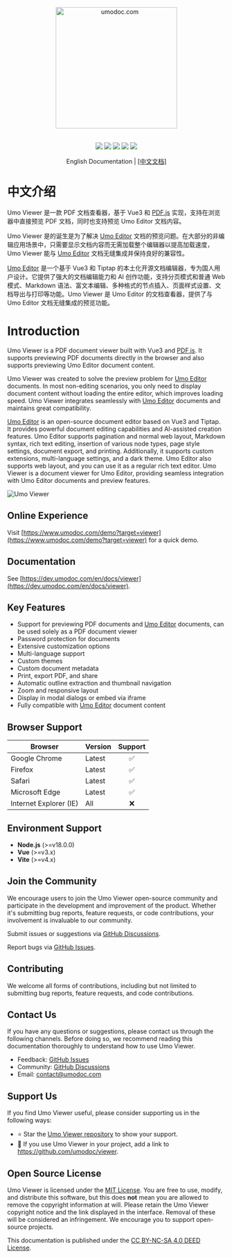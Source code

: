 <p style="text-align: center; margin: 2rem 0;">
<a href="https://www.umodoc.com" target="_blank"><img src="https://unpkg.com/@umoteam/editor-external@latest/static/logo.svg" alt="umodoc.com" width="280" /></a>
</p>

<p style="text-align: center;">
<a href="https://github.com/umodoc/viewer/blob/main/LICENSE" target="_blank"><img src="https://img.shields.io/npm/l/@umoteam/viewer" /></a>
<a href="https://www.npmjs.com/package/@umoteam/viewer" target="_blank"><img src="https://img.shields.io/npm/v/@umoteam/viewer" /></a>
<a href="https://www.npmjs.com/package/@umoteam/viewer" target="_blank"><img src="https://img.shields.io/npm/d18m/@umoteam/viewer" /></a>
<a href="https://www.npmjs.com/package/@umoteam/viewer" target="_blank"><img src="https://img.shields.io/npm/unpacked-size/%40umoteam%2Fviewer" /></a>
<a href="https://github.com/umodoc/viewer/commits" target="_blank"><img src="https://img.shields.io/github/commit-activity/m/umodoc/viewer" /></a>
</p>
<p style="text-align: center;">English Documentation | <a href="https://dev.umodoc.com/cn/docs/viewer">[中文文档]</a></p>

# 中文介绍

Umo Viewer 是一款 PDF 文档查看器，基于 Vue3 和 [PDF.js](https://github.com/mozilla/pdf.js) 实现，支持在浏览器中直接预览 PDF 文档，同时也支持预览 Umo Editor 文档内容。

Umo Viewer 是的诞生是为了解决 [Umo Editor](https://github.com/umodoc/editor) 文档的预览问题。在大部分的非编辑应用场景中，只需要显示文档内容而无需加载整个编辑器以提高加载速度，Umo Viewer 能与 [Umo Editor](https://github.com/umodoc/editor) 文档无缝集成并保持良好的兼容性。

[Umo Editor](https://github.com/umodoc/editor) 是一个基于 Vue3 和 Tiptap 的本土化开源文档编辑器，专为国人用户设计。它提供了强大的文档编辑能力和 AI 创作功能，支持分页模式和普通 Web 模式、Markdown 语法、富文本编辑、多种格式的节点插入、页面样式设置、文档导出与打印等功能。Umo Viewer 是 Umo Editor 的文档查看器，提供了与 Umo Editor 文档无缝集成的预览功能。

# Introduction

Umo Viewer is a PDF document viewer built with Vue3 and [PDF.js](https://github.com/mozilla/pdf.js). It supports previewing PDF documents directly in the browser and also supports previewing Umo Editor document content.

Umo Viewer was created to solve the preview problem for [Umo Editor](https://github.com/umodoc/viewer) documents. In most non-editing scenarios, you only need to display document content without loading the entire editor, which improves loading speed. Umo Viewer integrates seamlessly with [Umo Editor](https://github.com/umodoc/viewer) documents and maintains great compatibility.

[Umo Editor](https://github.com/umodoc/viewer) is an open-source document editor based on Vue3 and Tiptap. It provides powerful document editing capabilities and AI-assisted creation features. Umo Editor supports pagination and normal web layout, Markdown syntax, rich text editing, insertion of various node types, page style settings, document export, and printing. Additionally, it supports custom extensions, multi-language settings, and a dark theme. Umo Editor also supports web layout, and you can use it as a regular rich text editor. Umo Viewer is a document viewer for Umo Editor, providing seamless integration with Umo Editor documents and preview features.

![Umo Viewer](https://dev.umodoc.com/images/umo-viewer-en@2x.png)

## Online Experience

Visit [https://www.umodoc.com/demo?target=viewer](https://www.umodoc.com/demo?target=viewer) for a quick demo.

## Documentation

See [https://dev.umodoc.com/en/docs/viewer](https://dev.umodoc.com/en/docs/viewer).

## Key Features

- Support for previewing PDF documents and [Umo Editor](https://github.com/umodoc/editor) documents, can be used solely as a PDF document viewer
- Password protection for documents
- Extensive customization options
- Multi-language support
- Custom themes
- Custom document metadata
- Print, export PDF, and share
- Automatic outline extraction and thumbnail navigation
- Zoom and responsive layout
- Display in modal dialogs or embed via iframe
- Fully compatible with [Umo Editor](https://github.com/umodoc/editor) document content

## Browser Support

| Browser                | Version | Support |
| ---------------------- | ------- | :-----: |
| Google Chrome          | Latest  |   ✅    |
| Firefox                | Latest  |   ✅    |
| Safari                 | Latest  |   ✅    |
| Microsoft Edge         | Latest  |   ✅    |
| Internet Explorer (IE) | All     |   ❌    |

## Environment Support

- **Node.js** (>=v18.0.0)
- **Vue** (>=v3.x)
- **Vite** (>=v4.x)

## Join the Community

We encourage users to join the Umo Viewer open-source community and participate in the development and improvement of the product. Whether it's submitting bug reports, feature requests, or code contributions, your involvement is invaluable to our community.

Submit issues or suggestions via [GitHub Discussions](https://github.com/umodoc/viewer/discussions).

Report bugs via [GitHub Issues](https://github.com/umodoc/viewer/issues).

## Contributing

We welcome all forms of contributions, including but not limited to submitting bug reports, feature requests, and code contributions.

## Contact Us

If you have any questions or suggestions, please contact us through the following channels. Before doing so, we recommend reading this documentation thoroughly to understand how to use Umo Viewer.

- Feedback: [GitHub Issues](https://github.com/umodoc/viewer/issues)
- Community: [GitHub Discussions](https://github.com/umodoc/viewer/discussions)
- Email: [contact@umodoc.com](mailto:contact@umodoc.com)

## Support Us

If you find Umo Viewer useful, please consider supporting us in the following ways:

- ⭐ Star the [Umo Viewer repository](https://github.com/umodoc/viewer) to show your support.
- 🔗 If you use Umo Viewer in your project, add a link to https://github.com/umodoc/viewer.

## Open Source License

Umo Viewer is licensed under the [MIT License](https://github.com/umodoc/viewer/raw/main/LICENSE). You are free to use, modify, and distribute this software, but this does **not** mean you are allowed to remove the copyright information at will. Please retain the Umo Viewer copyright notice and the link displayed in the interface. Removal of these will be considered an infringement. We encourage you to support open-source projects.

This documentation is published under the [CC BY-NC-SA 4.0 DEED License](https://creativecommons.org/licenses/by-nc-sa/4.0/deed.en).
